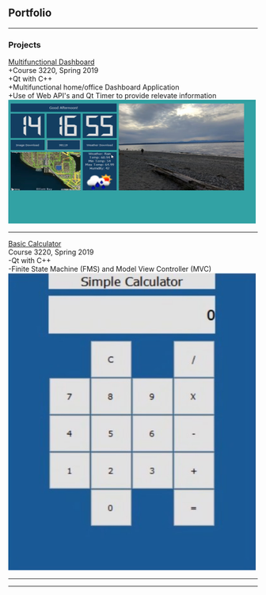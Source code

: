 ## Portfolio

---

### Projects 

[Multifunctional Dashboard](https://github.com/edmondsb/DesktopApplication)
<br>
+Course 3220, Spring 2019
<br>
+Qt with C++
<br>
+Multifunctional home/office Dashboard Application
<br>
+Use of Web API's and Qt Timer to provide relevate information
<br>
<img src="images/DesktopApp.jpg?" width = "500" height = "250"/>

---
[Basic Calculator](https://github.com/edmondsb/BasicCalculator)
<br>
Course 3220, Spring 2019
<br>
-Qt with C++
<br>
-Finite State Machine (FMS) and Model View Controller (MVC)
<br>
<img src="images/Calculator.jpg?" width= "500" height = "600"/>

---







---
